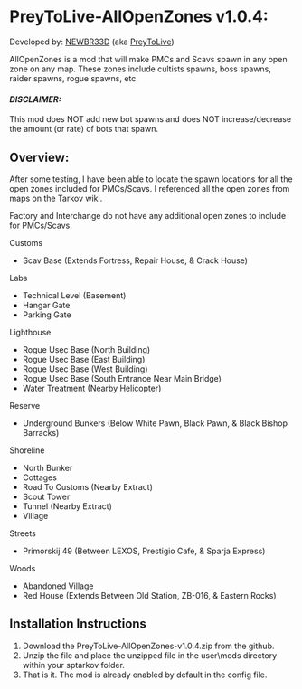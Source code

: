 # **PreyToLive-AllOpenZones v1.0.4:**

Developed by: [NEWBR33D](https://github.com/NEWBR33D) (aka [PreyToLive](https://hub.sp-tarkov.com/user/24548-preytolive/))

AllOpenZones is a mod that will make PMCs and Scavs spawn in any open zone on any map. These zones include cultists spawns, boss spawns, raider spawns, rogue spawns, etc.

#### ***DISCLAIMER:***
This mod does NOT add new bot spawns and does NOT increase/decrease the amount (or rate) of bots that spawn.

## **Overview:**
After some testing, I have been able to locate the spawn locations for all the open zones included for PMCs/Scavs. I referenced all the open zones from maps on the Tarkov wiki.

Factory and Interchange do not have any additional open zones to include for PMCs/Scavs.

Customs
- Scav Base (Extends Fortress, Repair House, & Crack House)

Labs
- Technical Level (Basement)
- Hangar Gate
- Parking Gate

Lighthouse
- Rogue Usec Base (North Building)
- Rogue Usec Base (East Building)
- Rogue Usec Base (West Building)
- Rogue Usec Base (South Entrance Near Main Bridge)
- Water Treatment (Nearby Helicopter)

Reserve
- Underground Bunkers (Below White Pawn, Black Pawn, & Black Bishop Barracks)

Shoreline
- North Bunker
- Cottages
- Road To Customs (Nearby Extract)
- Scout Tower
- Tunnel (Nearby Extract)
- Village

Streets
- Primorskij 49 (Between LEXOS, Prestigio Cafe, & Sparja Express)

Woods
- Abandoned Village
- Red House (Extends Between Old Station, ZB-016, & Eastern Rocks)

## **Installation Instructions**
1. Download the PreyToLive-AllOpenZones-v1.0.4.zip from the github.
2. Unzip the file and place the unzipped file in the user\mods directory within your sptarkov folder.
3. That is it. The mod is already enabled by default in the config file.

